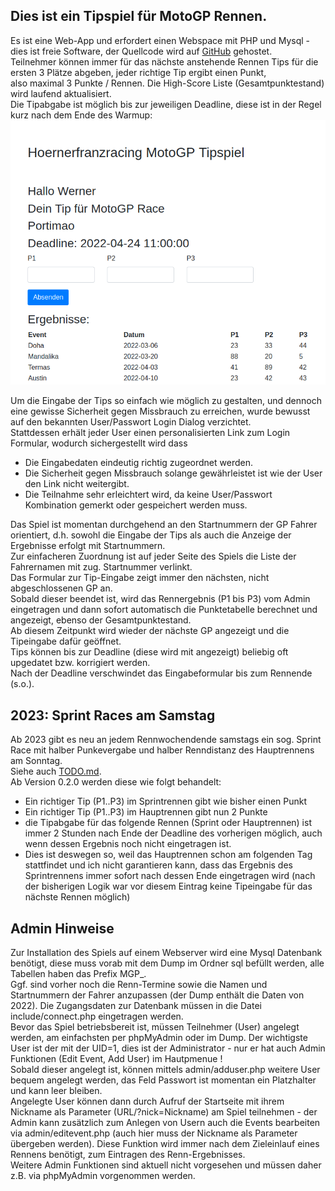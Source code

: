 ## Dies ist ein Tipspiel für MotoGP Rennen.
Es ist eine Web-App und erfordert einen Webspace mit PHP und Mysql - 
dies ist freie Software, der Quellcode wird auf <a href="https://github.com/wernerjoss/MotoGP" target="_blank">GitHub</a> gehostet.  
Teilnehmer können immer für das nächste anstehende Rennen Tips für die ersten 3 Plätze abgeben, jeder richtige Tip ergibt einen Punkt,   
also maximal 3 Punkte / Rennen. Die High-Score Liste (Gesamtpunktestand) wird laufend aktualisiert.  
Die Tipabgabe ist möglich bis zur jeweiligen Deadline, diese ist in der Regel kurz nach dem Ende des Warmup:  
![](./assets/img/ksnip_20220424-092122.png)

Um die Eingabe der Tips so einfach wie möglich zu gestalten, und dennoch eine gewisse Sicherheit gegen Missbrauch zu
erreichen, wurde bewusst auf den bekannten User/Passwort Login Dialog verzichtet.  
Stattdessen erhält jeder User einen personalisierten Link zum Login Formular, wodurch sichergestellt wird dass

- Die Eingabedaten eindeutig richtig zugeordnet werden.
- Die Sicherheit gegen Missbrauch solange gewährleistet ist wie der User den Link nicht weitergibt.
- Die Teilnahme sehr erleichtert wird, da keine User/Passwort Kombination gemerkt oder gespeichert werden muss.
  
Das Spiel ist momentan durchgehend an den Startnummern der GP Fahrer orientiert, d.h. sowohl die Eingabe der Tips als auch die
Anzeige der Ergebnisse erfolgt mit Startnummern.  
Zur einfacheren Zuordnung ist auf jeder Seite des Spiels die Liste der Fahrernamen mit zug. Startnummer verlinkt.  
Das Formular zur Tip-Eingabe zeigt immer den nächsten, nicht abgeschlossenen GP an.  
Sobald dieser beendet ist, wird das Rennergebnis (P1 bis P3) vom Admin eingetragen und dann sofort automatisch die Punktetabelle
berechnet und angezeigt, ebenso der Gesamtpunktestand.  
Ab diesem Zeitpunkt wird wieder der nächste GP angezeigt und die Tipeingabe dafür geöffnet.  
Tips können bis zur Deadline (diese wird mit angezeigt) beliebig oft upgedatet bzw. korrigiert werden.  
Nach der Deadline verschwindet das Eingabeformular bis zum Rennende (s.o.).

## 2023: Sprint Races am Samstag
Ab 2023 gibt es neu an jedem Rennwochendende samstags ein sog. Sprint Race mit halber Punkevergabe und halber Renndistanz des Hauptrennens am Sonntag.  
Siehe auch [TODO.md](./TODO.md).  
Ab Version 0.2.0 werden diese wie folgt behandelt:
- Ein richtiger Tip (P1..P3) im Sprintrennen gibt wie bisher einen Punkt
- Ein richtiger Tip (P1..P3) im Hauptrennen gibt nun 2 Punkte
- die Tipabgabe für das folgende Rennen (Sprint oder Hauptrennen) ist immer 2 Stunden nach Ende der Deadline des vorherigen möglich, auch wenn dessen Ergebnis noch nicht eingetragen ist.
- Dies ist deswegen so, weil das Hauptrennen schon am folgenden Tag stattfindet und ich nicht garantieren kann, dass das Ergebnis des Sprintrennens immer sofort nach dessen Ende eingetragen wird (nach der bisherigen Logik war vor diesem Eintrag keine Tipeingabe für das nächste Rennen möglich)


## Admin Hinweise
Zur Installation des Spiels auf einem Webserver wird eine Mysql Datenbank benötigt, diese muss vorab mit dem Dump im Ordner sql
befüllt werden, alle Tabellen haben das Prefix MGP_.  
Ggf. sind vorher noch die Renn-Termine sowie die Namen und Startnummern der Fahrer anzupassen (der Dump enthält die Daten von 2022).
Die Zugangsdaten zur Datenbank müssen in die Datei include/connect.php eingetragen werden.  
Bevor das Spiel betriebsbereit ist, müssen Teilnehmer (User) angelegt werden, am einfachsten per phpMyAdmin oder im Dump.
Der wichtigste User ist der mit der UID=1, dies ist der Administrator - nur er hat auch Admin Funktionen (Edit Event, Add User) im Hautpmenue !  
Sobald dieser angelegt ist, können mittels admin/adduser.php weitere User bequem angelegt werden, das Feld Passwort ist momentan ein Platzhalter
und kann leer bleiben.  
Angelegte User können dann durch Aufruf der Startseite mit ihrem Nickname als Parameter (URL/?nick=Nickname) am Spiel teilnehmen - der Admin kann zusätzlich zum Anlegen von Usern auch die Events bearbeiten via admin/editevent.php (auch hier muss der Nickname als Parameter übergeben werden).
Diese Funktion wird immer nach dem Zieleinlauf eines Rennens benötigt, zum Eintragen des Renn-Ergebnisses.  
Weitere Admin Funktionen sind aktuell nicht vorgesehen und müssen daher z.B. via phpMyAdmin vorgenommen werden.
